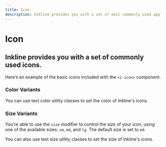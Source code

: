 ```yaml
---
title: Icon
description: Inkline provides you with a set of most commonly used application icons.
---
```


<script setup>
import * as examples from '../examples';
</script>

# Icon

## Inkline provides you with a set of commonly used icons.

Here’s an example of the basic icons included with the `<i-icon>` component.

<example type="icon" :component="examples.IIconBasicExample" :html="examples.IIconBasicExampleHTML"></example>

### Color Variants
You can use text color utility classes to set the color of Inkline's icons.

<example type="icon" :component="examples.IIconColorVariantsExample" :html="examples.IIconColorVariantsExampleHTML"></example>

### Size Variants
You're able to use the `size` modifier to control the size of your icon, using one of the available sizes: `sm`, `md`, and `lg`. The default size is set to `md`. 

You can also use text size utility classes to set the size of Inkline's icons.

<example type="icon" :component="examples.IIconSizeVariantsExample" :html="examples.IIconSizeVariantsExampleHTML"></example>
